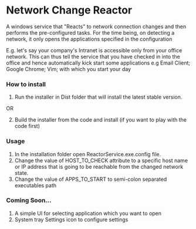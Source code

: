# Network Change Reactor
A windows service that "Reacts" to network connection changes and then performs the pre-configured tasks.
For the time being, on detecting a network, it only opens the applications specified in the configuration

E.g. let's say your company's Intranet is accessible only from your office network.
This can thus tell the service that you have checked in into the office and hence automatically kick start some applications e.g Email Client; Google Chrome; Vim; with which you start your day

### How to install
1. Run the installer in Dist folder that will install the latest stable version.

  OR

2. Build the installer from the code and install (if you want to play with the code first)

### Usage
1. In the installation folder open ReactorService.exe.config file.
2. Change the value of HOST_TO_CHECK attribute to a specific host name or IP address
that is going to be reachable from the changed network state.
3. Change the value of APPS_TO_START to semi-colon separated executables path

### Coming Soon...
1. A simple UI for selecting application which you want to open
2. System tray Settings icon to configure settings

